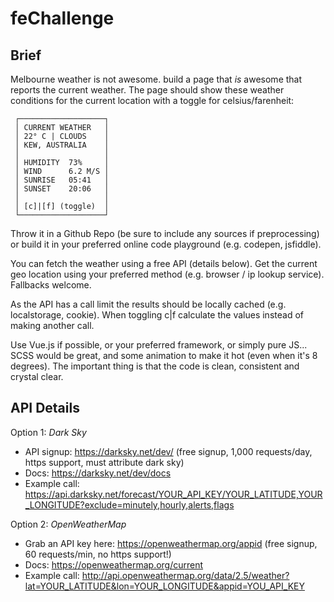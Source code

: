 # feChallenge

## Brief
Melbourne weather is not awesome. build a page that *is* awesome that reports the current weather.
The page should show these weather conditions for the current location with a toggle for celsius/farenheit:
```
 ┌───────────────────┐
 │ CURRENT WEATHER   │
 │ 22° C | CLOUDS    │
 │ KEW, AUSTRALIA    │
 │                   │
 │ HUMIDITY  73%     │
 │ WIND      6.2 M/S │
 │ SUNRISE   05:41   │
 │ SUNSET    20:06   │
 │                   │
 │ [c]|[f] (toggle)  │
 └───────────────────┘
```
Throw it in a Github Repo (be sure to include any sources if preprocessing) or build it in your preferred online code playground (e.g. codepen, jsfiddle).

You can fetch the weather using a free API (details below). Get the current geo location using your preferred method (e.g. browser / ip lookup service). Fallbacks welcome.

As the API has a call limit the results should be locally cached (e.g. localstorage, cookie). When toggling c|f calculate the values instead of making another call.

Use Vue.js if possible, or your preferred framework, or simply pure JS... SCSS would be great, and some animation to make it hot (even when it's 8 degrees). The important thing is that the code is clean, consistent and crystal clear.

## API Details
Option 1: *Dark Sky*
 - API signup: https://darksky.net/dev/ (free signup, 1,000 requests/day, https support, must attribute dark sky)
 - Docs: https://darksky.net/dev/docs
 - Example call: https://api.darksky.net/forecast/YOUR_API_KEY/YOUR_LATITUDE,YOUR_LONGITUDE?exclude=minutely,hourly,alerts,flags

Option 2: *OpenWeatherMap*
 - Grab an API key here: https://openweathermap.org/appid (free signup, 60 requests/min, no https support!)
 - Docs: https://openweathermap.org/current
 - Example call: http://api.openweathermap.org/data/2.5/weather?lat=YOUR_LATITUDE&lon=YOUR_LONGITUDE&appid=YOU_API_KEY
